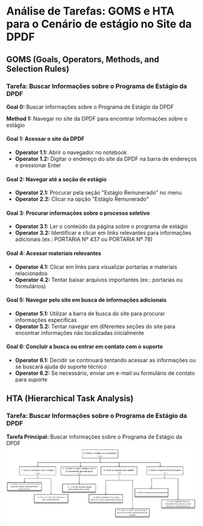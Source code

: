 # Análise de Tarefas: GOMS e HTA para o Cenário de estágio no Site da DPDF

## GOMS (Goals, Operators, Methods, and Selection Rules)

### Tarefa: Buscar Informações sobre o Programa de Estágio da DPDF

**Goal 0:** Buscar informações sobre o Programa de Estágio da DPDF

**Method 1:** Navegar no site da DPDF para encontrar informações sobre o estágio

#### Goal 1: Acessar o site da DPDF
- **Operator 1.1:** Abrir o navegador no notebook
- **Operator 1.2:** Digitar o endereço do site da DPDF na barra de endereços e pressionar Enter

#### Goal 2: Navegar até a seção de estágio
- **Operator 2.1:** Procurar pela seção "Estágio Remunerado" no menu
- **Operator 2.2:** Clicar na opção "Estágio Remunerado"

#### Goal 3: Procurar informações sobre o processo seletivo
- **Operator 3.1:** Ler o conteúdo da página sobre o programa de estágio
- **Operator 3.2:** Identificar e clicar em links relevantes para informações adicionais (ex.: PORTARIA Nº 437 ou PORTARIA Nº 78)

#### Goal 4: Acessar materiais relevantes
- **Operator 4.1:** Clicar em links para visualizar portarias e materiais relacionados
- **Operator 4.2:** Tentar baixar arquivos importantes (ex.: portarias ou formulários)

#### Goal 5: Navegar pelo site em busca de informações adicionais
- **Operator 5.1:** Utilizar a barra de busca do site para procurar informações específicas
- **Operator 5.2:** Tentar navegar em diferentes seções do site para encontrar informações não localizadas inicialmente

#### Goal 6: Concluir a busca ou entrar em contato com o suporte
- **Operator 6.1:** Decidir se continuará tentando acessar as informações ou se buscará ajuda do suporte técnico
- **Operator 6.2:** Se necessário, enviar um e-mail ou formulário de contato para suporte

## HTA (Hierarchical Task Analysis)

### Tarefa: Buscar Informações sobre o Programa de Estágio da DPDF

**Tarefa Principal:** Buscar informações sobre o Programa de Estágio da DPDF
![HTA Chatbot](../assets/images/HTA-Chatbot.png)
